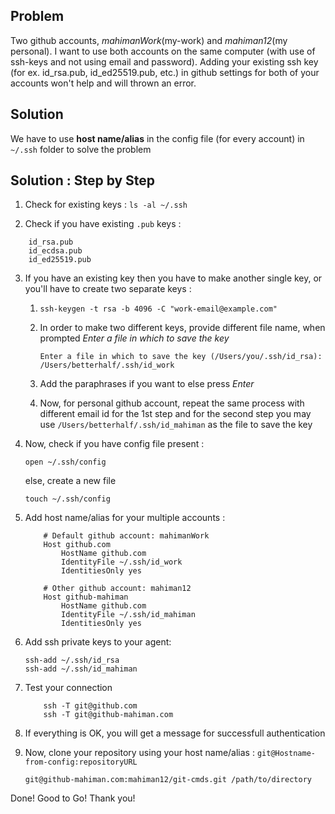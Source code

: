 ## Problem   
Two github accounts, *mahimanWork*(my-work) and *mahiman12*(my personal). I want to use both accounts on the same computer (with use of ssh-keys and not using email and password).
Adding your existing ssh key (for ex. id_rsa.pub, id_ed25519.pub, etc.) in github settings for both of your accounts won't help and will thrown an error.

## Solution
We have to use **host name/alias** in the config file (for every account) in ```~/.ssh``` folder to solve the problem

## Solution : Step by Step

1. Check for existing keys : ```ls -al ~/.ssh```

2. Check if you have existing ```.pub``` keys :
``` 
    id_rsa.pub
    id_ecdsa.pub
    id_ed25519.pub
```
3. If you have an existing key then you have to make another single key, or you'll have to create two separate keys :

   1. ```ssh-keygen -t rsa -b 4096 -C "work-email@example.com"```
   2. In order to make two different keys, provide different file name, when prompted *Enter a file in which to save the key*
   
        ```Enter a file in which to save the key (/Users/you/.ssh/id_rsa): /Users/betterhalf/.ssh/id_work```
    3. Add the paraphrases if you want to else press *Enter*
    4. Now, for personal github account, repeat the same process with different email id for the 1st step and for the second step you may use ```/Users/betterhalf/.ssh/id_mahiman``` as the file to save the key

4. Now, check if you have config file present : 
   
   ```open ~/.ssh/config```
   
   else, create a new file

   ```touch ~/.ssh/config```

5. Add host name/alias for your multiple accounts :

    ```
        # Default github account: mahimanWork
        Host github.com
            HostName github.com
            IdentityFile ~/.ssh/id_work
            IdentitiesOnly yes
    
        # Other github account: mahiman12
        Host github-mahiman
            HostName github.com
            IdentityFile ~/.ssh/id_mahiman
            IdentitiesOnly yes
    ```

6. Add ssh private keys to your agent:

    ```
    ssh-add ~/.ssh/id_rsa
    ssh-add ~/.ssh/id_mahiman
    ```

7. Test your connection

    ```
        ssh -T git@github.com
        ssh -T git@github-mahiman.com
    ```

8. If everything is OK, you will get a message for successfull authentication

9. Now, clone your repository using your host name/alias : ```git@Hostname-from-config:repositoryURL```
    
    ```git@github-mahiman.com:mahiman12/git-cmds.git /path/to/directory```

Done! Good to Go! Thank you!
